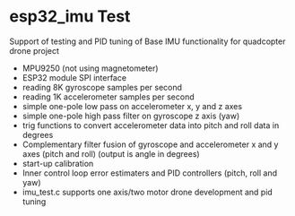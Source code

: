 # esp32_imu Test

Support of testing and PID tuning of Base IMU functionality 
for quadcopter drone project

- MPU9250 (not using magnetometer)
- ESP32 module SPI interface 
- reading 8K gyroscope samples per second
- reading 1K accelerometer samples per second
- simple one-pole low pass on accelerometer x, y and z axes
- simple one-pole high pass filter on gyroscope z axis (yaw)
- trig functions to convert accelerometer data into pitch
  and roll data in degrees
- Complementary filter fusion of gyroscope and accelerometer 
  x and y axes (pitch and roll) (output is angle in degrees)
- start-up calibration
- Inner control loop error estimaters and PID controllers
  (pitch, roll and yaw)
- imu_test.c supports one axis/two motor drone development and pid tuning
